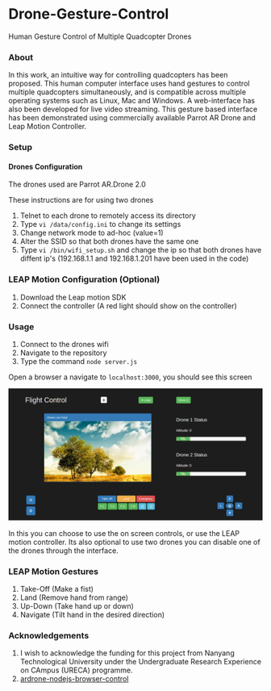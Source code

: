 # Drone-Gesture-Control
Human Gesture Control of Multiple Quadcopter Drones

### About
In this work, an intuitive way for controlling quadcopters has been proposed. This human computer interface uses hand gestures to control multiple quadcopters simultaneously, and is compatible across multiple operating systems such as Linux, Mac and Windows. A web-interface has also been developed for live video streaming. This gesture based interface has been demonstrated using commercially available Parrot AR Drone and Leap Motion Controller. 

### Setup

#### Drones Configuration
The drones used are Parrot AR.Drone 2.0

These instructions are for using two drones

1. Telnet to each drone to remotely access its directory
2. Type ```vi /data/config.ini``` to change its settings
3. Change network mode to ad-hoc (value=1)
4. Alter the SSID so that both drones have the same one
5. Type ```vi /bin/wifi_setup.sh``` and change the ip so that both drones have diffent ip's (192.168.1.1 and 192.168.1.201 have been used in the code)

### LEAP Motion Configuration (Optional)

1. Download the Leap motion SDK
2. Connect the controller (A red light should show on the controller)

### Usage

1. Connect to the drones wifi
2. Navigate to the repository
3. Type the command ```node server.js```

Open a browser a navigate to ```localhost:3000```, you should see this screen

![Screenshot](Web%20Interface.jpg "Snapshot")

In this you can choose to use the on screen controls, or use the LEAP motion controller. Its also optional to use two drones you can disable one of the drones through the interface.

### LEAP Motion Gestures

1. Take-Off (Make a fist)
2. Land (Remove hand from range)
3. Up-Down (Take hand up or down)
4. Navigate (Tilt hand in the desired direction)


### Acknowledgements

1. I wish to acknowledge the funding for this project from Nanyang Technological University under the Undergraduate Research Experience on CAmpus (URECA) programme.
2. [ardrone-nodejs-browser-control](https://github.com/rohitghatol/ardrone-nodejs-browser-control)


